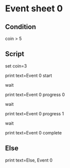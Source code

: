 # Event sheet 0

## Condition

coin > 5

## Script

set
  coin=3

print
  text=Event 0 start

wait

print
  text=Event 0 progress 0

wait

print
  text=Event 0 progress 1

wait

print
  text=Event 0 complete

## Else

print
  text=Else, Event 0